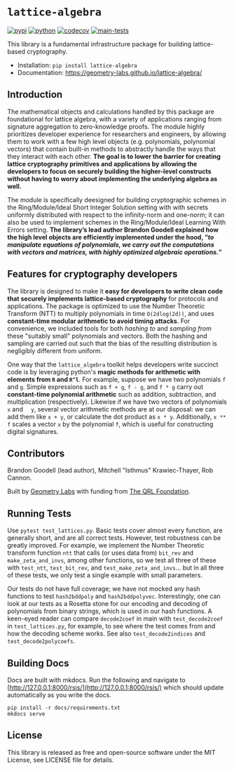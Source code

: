 # `lattice-algebra`

[![pypi](https://img.shields.io/pypi/v/lattice-algebra.svg)](https://pypi.python.org/pypi/lattice-algebra)
[![python](https://img.shields.io/pypi/pyversions/lattice-algebra.svg)](https://pypi.python.org/pypi/lattice-algebra)
[![codecov](https://codecov.io/gh/geometry-labs/lattice-algebra/branch/main/graphs/badge.svg?branch=main)](https://codecov.io/github/geometry-labs/lattice-algebra?branch=main)
[![main-tests](https://github.com/geometry-labs/lattice-algebra/actions/workflows/main.yml/badge.svg)](https://github.com/geometry-labs/lattice-algebra/actions)

This library is a fundamental infrastructure package for building lattice-based cryptography.

+ Installation: `pip install lattice-algebra`
+ Documentation: https://geometry-labs.github.io/lattice-algebra/

## Introduction

The mathematical objects and calculations handled by this package are foundational for lattice algebra, with a variety of applications ranging from signature aggregation to zero-knowledge proofs. The module highly prioritizes developer experience for researchers and engineers, by allowing them to work with a few high level objects (e.g. polynomials, polynomial vectors) that contain built-in methods to abstractly handle the ways that they interact with each other. **The goal is to lower the barrier for creating lattice cryptography primitives and applications by allowing the developers to focus on securely building the higher-level constructs without having to worry about implementing the underlying algebra as well.**

The module is specifically deesigned for building cryptographic schemes in the Ring/Module/Ideal Short Integer Solution setting with with secrets uniformly distributed with respect to the infinity-norm and one-norm; it can also be used to implement schemes in the Ring/Module/Ideal Learning With Errors setting. **The library’s lead author Brandon Goodell explained how the high level objects are efficiently implemented under the hood, “*to manipulate equations of polynomials, we carry out the computations with vectors and matrices, with highly optimized algebraic operations.*”**

## Features for cryptography developers

The library is designed to make it **easy for developers to write clean code that securely implements lattice-based cryptography** for protocols and applications. The package is optimized to use the Number Theoretic Transform (NTT) to multiply polynomials in time ```O(2dlog(2d))```, and uses **constant-time modular arithmetic to avoid timing attacks**. For convenience, we included  tools for both *hashing to* and *sampling from* these "suitably small" polynomials and vectors. Both the hashing and sampling are carried out such that the bias of the resulting distribution is negligibly different from uniform.

One way that the `lattice_algebra` toolkit helps developers write succinct code is by leveraging python's **magic methods for arithmetic with elements from ```R``` and ```R^l```**. For example, suppose we have two polynomials ```f``` and ```g```. Simple expressions such as ```f + g```, ```f - g```, and ```f * g``` carry out **constant-time polynomial arithmetic** such as addition, subtraction, and multiplication (respectively). Likewise if we have two vectors of polynomials  ```x``` and ```  y```, several vector arithmetic methods are at our disposal: we can add them like ```x + y```,  or calculate the dot product as ```x * y```. Additionally, ```x ** f``` scales a vector ```x``` by the polynomial ```f```, which is useful for constructing digital signatures.

## Contributors

Brandon Goodell (lead author), Mitchell "Isthmus" Krawiec-Thayer, Rob Cannon.

Built by [Geometry Labs](https://www.geometrylabs.io) with funding from [The QRL Foundation](https://qrl.foundation/).

## Running Tests

Use ```pytest test_lattices.py```. Basic tests cover almost every function, are generally short, and are all correct tests. However, test robustness can be greatly improved. For example, we implement the Number Theoretic transform function ```ntt``` that calls (or uses data from) ```bit_rev``` and ```make_zeta_and_invs```, among other functions, so we test all three of these with ```test_ntt```, ```test_bit_rev```, and ```test_make_zeta_and_invs```... but in all three of these tests, we only test a single example with small parameters.

Our tests do not have full coverage; we have not mocked any hash functions to test ```hash2bddpoly``` and ```hash2bddpolyvec```. Interestingly, one can look at our tests as a Rosetta stone for our encoding and decoding of polynomials from binary strings, which is used in our hash functions. A keen-eyed reader can compare ```decode2coef``` in main with ```test_decode2coef``` in ```test_lattices.py```, for example, to see where the test comes from and how the decoding scheme works. See also ```test_decode2indices``` and ```test_decode2polycoefs```.

## Building Docs

Docs are built with mkdocs. Run the following and navigate to [http://127.0.0.1:8000/rsis/](http://127.0.0.1:8000/rsis/) which should update automatically as you write the docs.

```shell
pip install -r docs/requirements.txt
mkdocs serve
```

## License

This library is released as free and open-source software under the MIT License, see LICENSE file for details.



